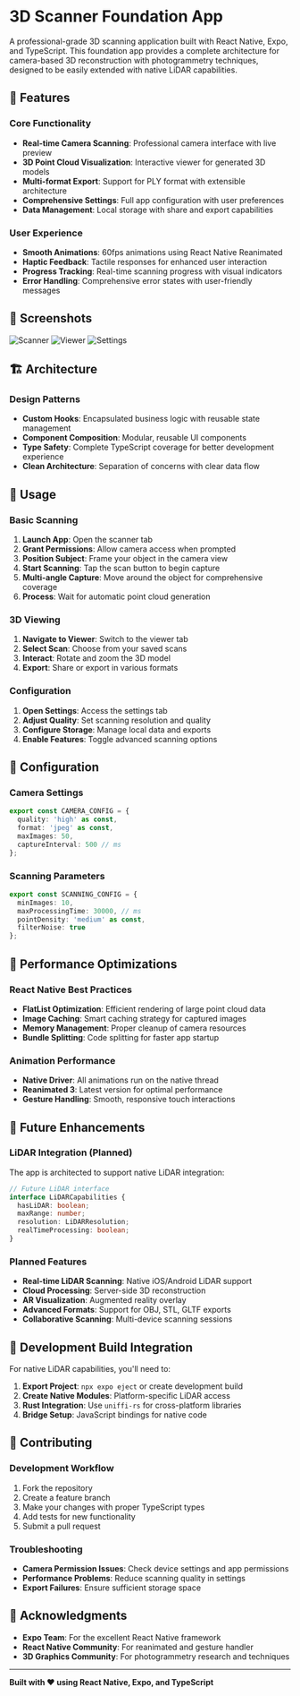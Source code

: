 # 3D Scanner Foundation App

A professional-grade 3D scanning application built with React Native, Expo, and TypeScript. This foundation app provides a complete architecture for camera-based 3D reconstruction with photogrammetry techniques, designed to be easily extended with native LiDAR capabilities.

## 🚀 Features

### Core Functionality

- **Real-time Camera Scanning**: Professional camera interface with live preview
- **3D Point Cloud Visualization**: Interactive viewer for generated 3D models
- **Multi-format Export**: Support for PLY format with extensible architecture
- **Comprehensive Settings**: Full app configuration with user preferences
- **Data Management**: Local storage with share and export capabilities

### User Experience

- **Smooth Animations**: 60fps animations using React Native Reanimated
- **Haptic Feedback**: Tactile responses for enhanced user interaction
- **Progress Tracking**: Real-time scanning progress with visual indicators
- **Error Handling**: Comprehensive error states with user-friendly messages

## 📱 Screenshots

![Scanner](./src/screenshots/img.png)
![Viewer](./src/screenshots/img1.png)
![Settings](./src/screenshots/img2.png)

## 🏗️ Architecture

### Design Patterns

- **Custom Hooks**: Encapsulated business logic with reusable state management
- **Component Composition**: Modular, reusable UI components
- **Type Safety**: Complete TypeScript coverage for better development experience
- **Clean Architecture**: Separation of concerns with clear data flow

## 🎯 Usage

### Basic Scanning

1. **Launch App**: Open the scanner tab
2. **Grant Permissions**: Allow camera access when prompted
3. **Position Subject**: Frame your object in the camera view
4. **Start Scanning**: Tap the scan button to begin capture
5. **Multi-angle Capture**: Move around the object for comprehensive coverage
6. **Process**: Wait for automatic point cloud generation

### 3D Viewing

1. **Navigate to Viewer**: Switch to the viewer tab
2. **Select Scan**: Choose from your saved scans
3. **Interact**: Rotate and zoom the 3D model
4. **Export**: Share or export in various formats

### Configuration

1. **Open Settings**: Access the settings tab
2. **Adjust Quality**: Set scanning resolution and quality
3. **Configure Storage**: Manage local data and exports
4. **Enable Features**: Toggle advanced scanning options

## 🔧 Configuration

### Camera Settings

```typescript
export const CAMERA_CONFIG = {
  quality: 'high' as const,
  format: 'jpeg' as const,
  maxImages: 50,
  captureInterval: 500 // ms
};
```

### Scanning Parameters

```typescript
export const SCANNING_CONFIG = {
  minImages: 10,
  maxProcessingTime: 30000, // ms
  pointDensity: 'medium' as const,
  filterNoise: true
};
```

## 🚀 Performance Optimizations

### React Native Best Practices

- **FlatList Optimization**: Efficient rendering of large point cloud data
- **Image Caching**: Smart caching strategy for captured images
- **Memory Management**: Proper cleanup of camera resources
- **Bundle Splitting**: Code splitting for faster app startup

### Animation Performance

- **Native Driver**: All animations run on the native thread
- **Reanimated 3**: Latest version for optimal performance
- **Gesture Handling**: Smooth, responsive touch interactions

## 🔮 Future Enhancements

### LiDAR Integration (Planned)

The app is architected to support native LiDAR integration:

```typescript
// Future LiDAR interface
interface LiDARCapabilities {
  hasLiDAR: boolean;
  maxRange: number;
  resolution: LiDARResolution;
  realTimeProcessing: boolean;
}
```

### Planned Features

- **Real-time LiDAR Scanning**: Native iOS/Android LiDAR support
- **Cloud Processing**: Server-side 3D reconstruction
- **AR Visualization**: Augmented reality overlay
- **Advanced Formats**: Support for OBJ, STL, GLTF exports
- **Collaborative Scanning**: Multi-device scanning sessions

## 🧪 Development Build Integration

For native LiDAR capabilities, you'll need to:

1. **Export Project**: `npx expo eject` or create development build
2. **Create Native Modules**: Platform-specific LiDAR access
3. **Rust Integration**: Use `uniffi-rs` for cross-platform libraries
4. **Bridge Setup**: JavaScript bindings for native code

## 📝 Contributing

### Development Workflow

1. Fork the repository
2. Create a feature branch
3. Make your changes with proper TypeScript types
4. Add tests for new functionality
5. Submit a pull request

### Troubleshooting

- **Camera Permission Issues**: Check device settings and app permissions
- **Performance Problems**: Reduce scanning quality in settings
- **Export Failures**: Ensure sufficient storage space

## 🙏 Acknowledgments

- **Expo Team**: For the excellent React Native framework
- **React Native Community**: For reanimated and gesture handler
- **3D Graphics Community**: For photogrammetry research and techniques

---

**Built with ❤️ using React Native, Expo, and TypeScript**
